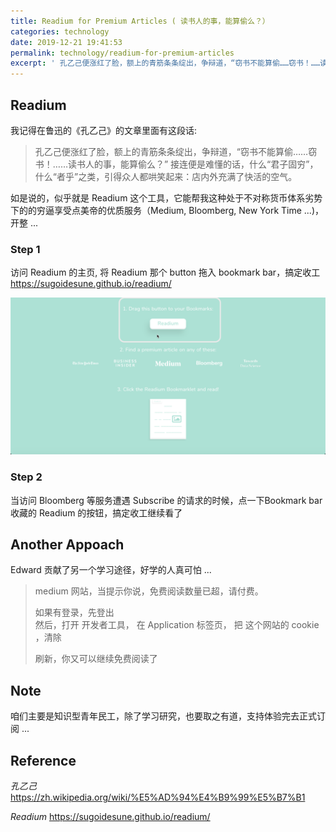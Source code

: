 ```yaml
---
title: Readium for Premium Articles ( 读书人的事，能算偷么？）
categories: technology
date: 2019-12-21 19:41:53
permalink: technology/readium-for-premium-articles
excerpt: ' 孔乙己便涨红了脸，额上的青筋条条绽出，争辩道，“窃书不能算偷……窃书！……读书人的事，能算偷么？” 接连便是难懂的话，什么“君子固穷”，什么“者乎”之类，引得众人都哄笑起来：店内外充满了快活的空气。 '
---
```


## Readium  

我记得在鲁迅的《孔乙己》的文章里面有这段话:

> 孔乙己便涨红了脸，额上的青筋条条绽出，争辩道，“窃书不能算偷……窃书！……读书人的事，能算偷么？” 接连便是难懂的话，什么“君子固穷”，什么“者乎”之类，引得众人都哄笑起来：店内外充满了快活的空气。


如是说的，似乎就是 Readium 这个工具，它能帮我这种处于不对称货币体系劣势下的的穷逼享受点美帝的优质服务（Medium, Bloomberg, New York Time ...)，开整 ...

### Step 1
访问 Readium 的主页, 将 Readium 那个 button 拖入 bookmark bar，搞定收工     
https://sugoidesune.github.io/readium/  

![Readium](./readium-for-premium-articles/Readium.png)

### Step 2
当访问 Bloomberg 等服务遭遇 Subscribe 的请求的时候，点一下Bookmark bar 收藏的 Readium 的按钮，搞定收工继续看了  


## Another Appoach 

Edward 贡献了另一个学习途径，好学的人真可怕 ... 

>medium 网站，当提示你说，免费阅读数量已超，请付费。  
>
>如果有登录，先登出  
>然后，打开 开发者工具， 在 Application 标签页， 把 这个网站的 cookie ，清除  
>
>刷新，你又可以继续免费阅读了  



## Note

咱们主要是知识型青年民工，除了学习研究，也要取之有道，支持体验完去正式订阅 ...  


## Reference
_孔乙己_  
https://zh.wikipedia.org/wiki/%E5%AD%94%E4%B9%99%E5%B7%B1  

_Readium_
https://sugoidesune.github.io/readium/  
